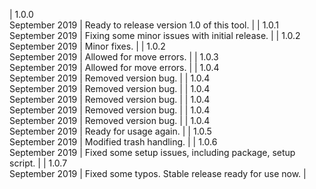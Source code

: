 | 1.0.0<br>September 2019 | Ready to release version 1.0 of this tool. |
| 1.0.1<br>September 2019 | Fixing some minor issues with initial release. |
| 1.0.2<br>September 2019 | Minor fixes. |
| 1.0.2<br>September 2019 | Allowed for move errors. |
| 1.0.3<br>September 2019 | Allowed for move errors. |
| 1.0.4<br>September 2019 | Removed version bug. |
| 1.0.4<br>September 2019 | Removed version bug. |
| 1.0.4<br>September 2019 | Removed version bug. |
| 1.0.4<br>September 2019 | Removed version bug. |
| 1.0.4<br>September 2019 | Removed version bug. |
| 1.0.4<br>September 2019 | Ready for usage again. |
| 1.0.5<br>September 2019 | Modified trash handling. |
| 1.0.6<br>September 2019 | Fixed some setup issues, including package, setup <br> script. |
| 1.0.7<br>September 2019 | Fixed some typos. Stable release ready for use now. |
